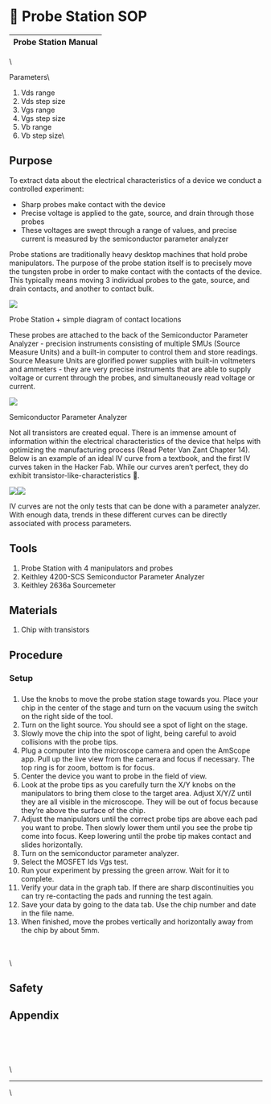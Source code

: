 # 📍 Probe Station SOP

| Probe Station Manual |
| -------------------- |

\


Parameters\



1. Vds range
2. Vds step size
3. Vgs range
4. Vgs step size
5. Vb range
6. Vb step size\


## Purpose

To extract data about the electrical characteristics of a device we conduct a controlled experiment:&#x20;

* Sharp probes make contact with the device
* Precise voltage is applied to the gate, source, and drain through those probes
* These voltages are swept through a range of values, and precise current is measured by the semiconductor parameter analyzer

Probe stations are traditionally heavy desktop machines that hold probe manipulators. The purpose of the probe station itself is to precisely move the tungsten probe in order to make contact with the contacts of the device. This typically means moving 3 individual probes to the gate, source, and drain contacts, and another to contact bulk.&#x20;

![](https://lh6.googleusercontent.com/tKsmi9ZKnm3XqztAIWaqwQDPJ0OAE6pehZmr2hGwpXW62-tJdnIz1cleXGTlhbo-0ayx7cWypwUhZEvsNfrvYyfqE9272x3VC9\_7D127NvE8KMA9XyJTSEffFAmgxy82zWvElDWdr2mTCrenl-dicmo)

Probe Station + simple diagram of contact locations

These probes are attached to the back of the Semiconductor Parameter Analyzer - precision instruments consisting of multiple SMUs (Source Measure Units) and a built-in computer to control them and store readings. Source Measure Units are glorified power supplies with built-in voltmeters and ammeters - they are very precise instruments that are able to supply voltage or current through the probes, and simultaneously read voltage or current.&#x20;

![](https://lh4.googleusercontent.com/Zbhzx4-IdzGv0wSauBI8PMjhUACRciYpn-VanipWloQzlokGKkhdOkRRD75bOI72J\_EXdUPT14ZOUjQOfdi4ErdwxH9S4HbTOisT\_I\_g0CViWonTXsRMoy2\_PjxniZFhZWhaKA5-JJmiXJKVygpak6M)

Semiconductor Parameter Analyzer

Not all transistors are created equal. There is an immense amount of information within the electrical characteristics of the device that helps with optimizing the manufacturing process (Read Peter Van Zant Chapter 14). Below is an example of an ideal IV curve from a textbook, and the first IV curves taken in the Hacker Fab. While our curves aren’t perfect, they do exhibit transistor-like-characteristics 🙂.

![](https://lh4.googleusercontent.com/TO-BNkJJrjvdKB81Rwn1\_xciK493V9YEacXnu233gGPBRo0boN5hlCqTW3QrC1b4sVYBqAI5k\_g-tpAhlbb94SStjW1EKimAC7r7o6CADYy-jtLWYjK\_INqA4Q9U8nau4uFKk6CgbtdA1XFBl2wU9co)![](https://lh5.googleusercontent.com/hfNnyOIjDT\_qX2SRvKOAAlnj2z13ZJuWdWe\_hWqJ1k8NLQdQcfC1KZ9a1LXTfdH-ZqTiP04G-bXyLuzI3xtXitrboDJHBnfZrNlwrl\_k2BLZM9k-5Qvfd3Bi\_sA7nQretKOu7pVyvPZIW6S02gK367c)

IV curves are not the only tests that can be done with a parameter analyzer. With enough data, trends in these different curves can be directly associated with process parameters.

## Tools

1. Probe Station with 4 manipulators and probes
2. Keithley 4200-SCS Semiconductor Parameter Analyzer
3. Keithley 2636a Sourcemeter

## Materials

1. Chip with transistors

## Procedure

### Setup

###

1. Use the knobs to move the probe station stage towards you. Place your chip in the center of the stage and turn on the vacuum using the switch on the right side of the tool.
2. Turn on the light source. You should see a spot of light on the stage.
3. Slowly move the chip into the spot of light, being careful to avoid collisions with the probe tips.
4. Plug a computer into the microscope camera and open the AmScope app. Pull up the live view from the camera and focus if necessary. The top ring is for zoom, bottom is for focus.
5. Center the device you want to probe in the field of view.
6. Look at the probe tips as you carefully turn the X/Y knobs on the manipulators to bring them close to the target area. Adjust X/Y/Z until they are all visible in the microscope. They will be out of focus because they’re above the surface of the chip.
7. Adjust the manipulators until the correct probe tips are above each pad you want to probe. Then slowly lower them until you see the probe tip come into focus. Keep lowering until the probe tip makes contact and slides horizontally.
8. Turn on the semiconductor parameter analyzer.
9. Select the MOSFET Ids Vgs test.
10. Run your experiment by pressing the green arrow. Wait for it to complete.
11. Verify your data in the graph tab. If there are sharp discontinuities you can try re-contacting the pads and running the test again.
12. Save your data by going to the data tab. Use the chip number and date in the file name.
13. When finished, move the probes vertically and horizontally away from the chip by about 5mm.

\
\
\


## Safety

## Appendix

\
\
\
\
\


***

\
